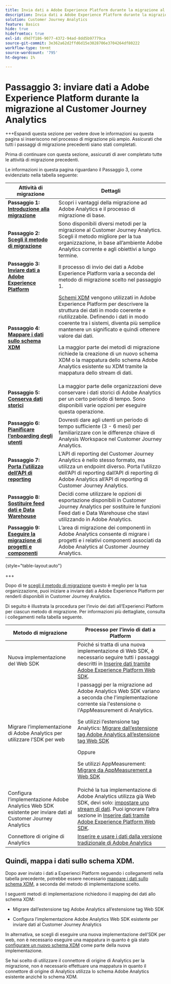 ```yaml
---
title: Invia dati a Adobe Experience Platform durante la migrazione al Customer Journey Analytics
description: Invia dati a Adobe Experience Platform durante la migrazione al Customer Journey Analytics
solution: Customer Journey Analytics
feature: Basics
hide: true
hidefromtoc: true
exl-id: d9d7f186-9077-4372-94ad-8dd5b97779ca
source-git-commit: 3e362a62d2ffd6d15e3028706e3704264df80222
workflow-type: tm+mt
source-wordcount: '795'
ht-degree: 1%

---
```


# Passaggio 3: inviare dati a Adobe Experience Platform durante la migrazione al Customer Journey Analytics

+++Espandi questa sezione per vedere dove le informazioni su questa pagina si inseriscono nel processo di migrazione più ampio. Assicurati che tutti i passaggi di migrazione precedenti siano stati completati.

Prima di continuare con questa sezione, assicurati di aver completato tutte le attività di migrazione precedenti.

Le informazioni in questa pagina riguardano il Passaggio 3, come evidenziato nella tabella seguente:

| Attività di migrazione | Dettagli |
|---------|----------|
| **Passaggio 1: [Introduzione alla migrazione](/help/getting-started/cja-migration/cja-migration-getstarted.md)** | Scopri i vantaggi della migrazione ad Adobe Analytics e il processo di migrazione di base. |
| **Passaggio 2: [Scegli il metodo di migrazione](/help/getting-started/cja-migration/cja-migration-method.md)** | Sono disponibili diversi metodi per la migrazione al Customer Journey Analytics. Scegli il metodo migliore per la tua organizzazione, in base all’ambiente Adobe Analytics corrente e agli obiettivi a lungo termine. |
| <span class="preview">**Passaggio 3: [Inviare dati a Adobe Experience Platform](/help/getting-started/cja-migration/cja-migration-send-to-platform.md)**</span> | <span class="preview">Il processo di invio dei dati a Adobe Experience Platform varia a seconda del metodo di migrazione scelto nel passaggio 1.</span> |
| **Passaggio 4: [Mappare i dati sullo schema XDM](/help/getting-started/cja-migration/cja-migration-xdm.md)** | [Schemi XDM](https://experienceleague.adobe.com/en/docs/experience-platform/xdm/home#xdm-schemas) vengono utilizzati in Adobe Experience Platform per descrivere la struttura dei dati in modo coerente e riutilizzabile. Definendo i dati in modo coerente tra i sistemi, diventa più semplice mantenere un significato e quindi ottenere valore dai dati.<p>La maggior parte dei metodi di migrazione richiede la creazione di un nuovo schema XDM o la mappatura dello schema Adobe Analytics esistente su XDM tramite la mappatura dello stream di dati.</p> |
| **Passaggio 5: [Conserva dati storici](/help/getting-started/cja-migration/cja-migration-historical-data.md)** | La maggior parte delle organizzazioni deve conservare i dati storici di Adobe Analytics per un certo periodo di tempo. Sono disponibili varie opzioni per eseguire questa operazione. |
| **Passaggio 6: [Pianificare l’onboarding degli utenti](/help/getting-started/cja-migration/cja-migration-onboarding.md)** | Dovresti dare agli utenti un periodo di tempo sufficiente (3 - 6 mesi) per familiarizzare con le differenze chiave di Analysis Workspace nel Customer Journey Analytics. |
| **Passaggio 7: [Porta l’utilizzo dell’API di reporting](/help/getting-started/cja-migration/cja-migration-api.md)** | L’API di reporting del Customer Journey Analytics è nello stesso formato, ma utilizza un endpoint diverso. Porta l’utilizzo dell’API di reporting dall’API di reporting di Adobe Analytics all’API di reporting di Customer Journey Analytics. |
| **Passaggio 8: [Sostituire feed dati e Data Warehouse](/help/getting-started/cja-migration/cja-migration-export-options.md)** | Decidi come utilizzare le opzioni di esportazione disponibili in Customer Journey Analytics per sostituire le funzioni Feed dati e Data Warehouse che stavi utilizzando in Adobe Analytics. |
| **Passaggio 9: [Eseguire la migrazione di progetti e componenti](/help/getting-started/cja-migration/cja-migration-projects.md)** | L’area di migrazione dei componenti in Adobe Analytics consente di migrare i progetti e i relativi componenti associati da Adobe Analytics al Customer Journey Analytics. |

{style="table-layout:auto"}

+++


Dopo di te [scegli il metodo di migrazione](#step-2-choose-your-customer-journey-analytics-migration-method) questo è meglio per la tua organizzazione, puoi iniziare a inviare dati a Adobe Experience Platform per renderli disponibili in Customer Journey Analytics.

Di seguito è illustrata la procedura per l’invio dei dati all’Experienci Platform per ciascun metodo di migrazione. Per informazioni più dettagliate, consulta i collegamenti nella tabella seguente.

| Metodo di migrazione | Processo per l’invio di dati a Platform |
|---------|----------|
| Nuova implementazione del Web SDK | Poiché si tratta di una nuova implementazione di Web SDK, è necessario seguire tutti i passaggi descritti in [Inserire dati tramite Adobe Experience Platform Web SDK](/help/data-ingestion/aepwebsdk.md). |
| Migrare l’implementazione di Adobe Analytics per utilizzare l’SDK per web | I passaggi per la migrazione ad Adobe Analytics Web SDK variano a seconda che l&#39;implementazione corrente sia l&#39;estensione o l&#39;AppMeasurement di Analytics. <p>Se utilizzi l’estensione tag Analytics: [Migrare dall’estensione tag Adobe Analytics all’estensione tag Web SDK](https://experienceleague.adobe.com/en/docs/analytics/implementation/aep-edge/web-sdk/analytics-extension-to-web-sdk)</p><p>Oppure</p><p>Se utilizzi AppMeasurement: [Migrare da AppMeasurement a Web SDK](https://experienceleague.adobe.com/en/docs/analytics/implementation/aep-edge/web-sdk/appmeasurement-to-web-sdk) |
| Configura l’implementazione Adobe Analytics Web SDK esistente per inviare dati al Customer Journey Analytics | Poiché la tua implementazione di Adobe Analytics utilizza già Web SDK, devi solo: [impostare uno stream di dati](https://experienceleague.adobe.com/en/docs/analytics-platform/using/cja-data-ingestion/ingest-use-guides/edge-network/aepwebsdk#set-up-a-datastream). Puoi ignorare l’altra sezione in [Inserire dati tramite Adobe Experience Platform Web SDK](https://experienceleague.adobe.com/en/docs/analytics-platform/using/cja-data-ingestion/ingest-use-guides/edge-network/aepwebsdk). |
| Connettore di origine di Analytics | [Inserire e usare i dati dalla versione tradizionale di Adobe Analytics](/help/data-ingestion/analytics.md) |

## Quindi, mappa i dati sullo schema XDM.

Dopo aver inviato i dati a Experienci Platform seguendo i collegamenti nella tabella precedente, potrebbe essere necessario [mappare i dati sullo schema XDM](/help/getting-started/cja-migration/cja-migration-xdm.md), a seconda del metodo di implementazione scelto.

I seguenti metodi di implementazione richiedono il mapping dei dati allo schema XDM:

* Migrare dall’estensione tag Adobe Analytics all’estensione tag Web SDK

* Configura l’implementazione Adobe Analytics Web SDK esistente per inviare dati al Customer Journey Analytics

In alternativa, se scegli di eseguire una nuova implementazione dell’SDK per web, non è necessario eseguire una mappatura in quanto è già stato [configurare un nuovo schema XDM](https://experienceleague.adobe.com/en/docs/analytics-platform/using/cja-data-ingestion/ingest-use-guides/edge-network/aepwebsdk#set-up-a-schema) come parte della nuova implementazione.

Se hai scelto di utilizzare il connettore di origine di Analytics per la migrazione, non è necessario effettuare una mappatura in quanto il connettore di origine di Analytics utilizza lo schema Adobe Analytics esistente anziché lo schema XDM.
